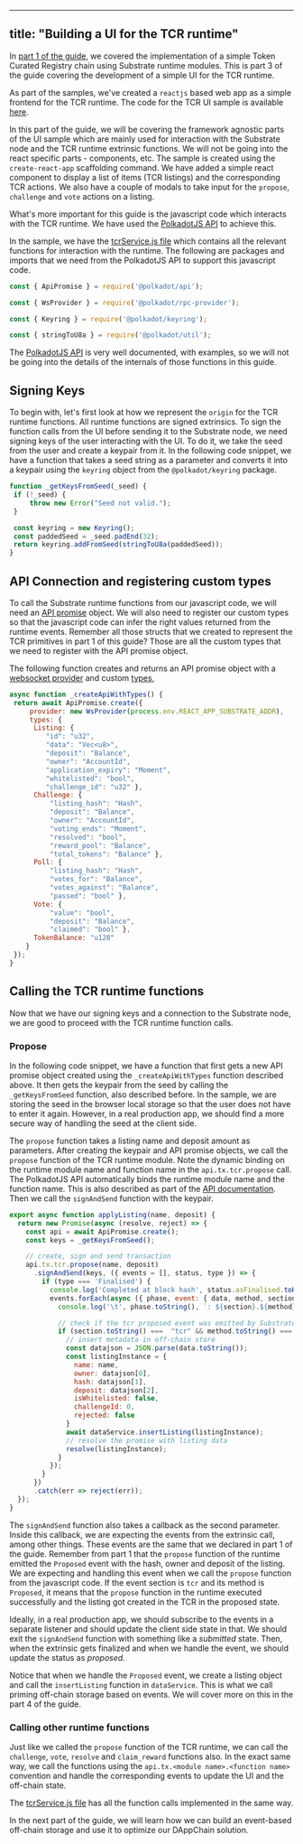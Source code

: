 <!--
Copyright 2019 Parity Technologies

Licensed under the Apache License, Version 2.0 (the "License");
you may not use this file except in compliance with the License.
You may obtain a copy of the License at

    http://www.apache.org/licenses/LICENSE-2.0

Unless required by applicable law or agreed to in writing, software
distributed under the License is distributed on an "AS IS" BASIS,
WITHOUT WARRANTIES OR CONDITIONS OF ANY KIND, either express or implied.
See the License for the specific language governing permissions and
limitations under the License.
-->

---
title: "Building a UI for the TCR runtime"
---
In [part 1 of the guide](https://docs.substrate.dev/v1.0.0/docs/building-the-substrate-tcr-runtime), we covered the implementation of a simple Token Curated Registry chain using Substrate runtime modules. This is part 3 of the guide covering the development of a simple UI for the TCR runtime.

As part of the samples, we've created a `reactjs` based web app as a simple frontend for the TCR runtime. The code for the TCR UI sample is available [here](https://github.com/parity-samples/substrate-tcr-ui). 

In this part of the guide, we will be covering the framework agnostic parts of the UI sample which are mainly used for interaction with the Substrate node and the TCR runtime extrinsic functions. We will not be going into the react specific parts - components, etc. The sample is created using the `create-react-app` scaffolding command. We have added a simple react component to display a list of items (TCR listings) and the corresponding TCR actions. We also have a couple of modals to take input for the `propose`, `challenge` and `vote` actions on a listing.

What's more important for this guide is the javascript code which interacts with the TCR runtime. We have used the [PolkadotJS API](https://polkadot.js.org/api/) to achieve this.

In the sample, we have the [tcrService.js file](https://github.com/parity-samples/substrate-tcr-ui/blob/master/src/services/tcrService.js) which contains all the relevant functions for interaction with the runtime. The following are packages and imports that we need from the PolkadotJS API to support this javascript code.

```javascript
const { ApiPromise } = require('@polkadot/api');

const { WsProvider } = require('@polkadot/rpc-provider');

const { Keyring } = require('@polkadot/keyring');

const { stringToU8a } = require('@polkadot/util');
```

The [PolkadotJS API](https://polkadot.js.org/api/) is very well documented, with examples, so we will not be going into the details of the internals of those functions in this guide.

## Signing Keys

To begin with, let's first look at how we represent the `origin` for the TCR runtime functions. All runtime functions are signed extrinsics. To sign the function calls from the UI before sending it to the Substrate node, we need signing keys of the user interacting with the UI. To do it, we take the seed from the user and create a keypair from it. In the following code snippet, we have a function that takes a seed string as a parameter and converts it into a keypair using the `keyring` object from the `@polkadot/keyring` package.

```javascript
function _getKeysFromSeed(_seed) {
 if (!_seed) {
     throw new Error("Seed not valid.");
 }

 const keyring = new Keyring();
 const paddedSeed = _seed.padEnd(32);
 return keyring.addFromSeed(stringToU8a(paddedSeed));
}
```

## API Connection and registering custom types

To call the Substrate runtime functions from our javascript code, we will need an [API promise](https://polkadot.js.org/api/examples/promise/) object. We will also need to register our custom types so that the javascript code can infer the right values returned from the runtime events. Remember all those structs that we created to represent the TCR primitives in part 1 of this guide? Those are all the custom types that we need to register with the API promise object.

The following function creates and returns an API promise object with a [websocket provider](https://polkadot.js.org/api/rpc-provider/classes/_ws_index_.wsprovider.html) and custom [types](https://polkadot.js.org/api/types/),

```javascript
async function _createApiWithTypes() {
 return await ApiPromise.create({
     provider: new WsProvider(process.env.REACT_APP_SUBSTRATE_ADDR),
     types: {
      Listing: {
         "id": "u32",
         "data": "Vec<u8>",
         "deposit": "Balance",
         "owner": "AccountId",
         "application_expiry": "Moment",
         "whitelisted": "bool",
         "challenge_id": "u32" },
      Challenge: {
          "listing_hash": "Hash",
          "deposit": "Balance",
          "owner": "AccountId",
          "voting_ends": "Moment",
          "resolved": "bool",
          "reward_pool": "Balance",
          "total_tokens": "Balance" },
      Poll: {
          "listing_hash": "Hash",
          "votes_for": "Balance",
          "votes_against": "Balance",
          "passed": "bool" },
      Vote: {
          "value": "bool",
          "deposit": "Balance",
          "claimed": "bool" },
      TokenBalance: "u128"
    }
 });
}

```

## Calling the TCR runtime functions

Now that we have our signing keys and a connection to the Substrate node, we are good to proceed with the TCR runtime function calls.

### Propose

In the following code snippet, we have a function that first gets a new API promise object created using the `_createApiWithTypes` function described above. It then gets the keypair from the seed by calling the `_getKeysFromSeed` function, also described before. In the sample, we are storing the seed in the browser local storage so that the user does not have to enter it again. However, in a real production app, we should find a more secure way of handling the seed at the client side.

The `propose` function takes a listing name and deposit amount as parameters. After creating the keypair and API promise objects, we call the `propose` function of the TCR runtime module. Note the dynamic binding on the runtime module name and function name in the `api.tx.tcr.propose` call. The PolkadotJS API automatically binds the runtime module name and the function name. This is also described as part of the [API documentation](https://polkadot.js.org/api/api/classes/_base_.apibase.md#tx). Then we call the `signAndSend` function with the keypair.

```javascript
export async function applyListing(name, deposit) {
  return new Promise(async (resolve, reject) => {
    const api = await ApiPromise.create();
    const keys = _getKeysFromSeed();

    // create, sign and send transaction
    api.tx.tcr.propose(name, deposit)
      .signAndSend(keys, ({ events = [], status, type }) => {
        if (type === 'Finalised') {
          console.log('Completed at block hash', status.asFinalised.toHex());
          events.forEach(async ({ phase, event: { data, method, section } }) => {
            console.log('\t', phase.toString(), `: ${section}.${method}`, data.toString());

            // check if the tcr proposed event was emitted by Substrate runtime
            if (section.toString() ===  "tcr" && method.toString() === "Proposed") {
              // insert metadata in off-chain store
              const datajson = JSON.parse(data.toString());
              const listingInstance = {
                name: name,
                owner: datajson[0],
                hash: datajson[1],
                deposit: datajson[2],
                isWhitelisted: false,
                challengeId: 0,
                rejected: false
              }
              await dataService.insertListing(listingInstance);
              // resolve the promise with listing data
              resolve(listingInstance); 
            }
          });
        }
      })
      .catch(err => reject(err));
  });
}
```
The `signAndSend` function also takes a callback as the second parameter. Inside this callback, we are expecting the events from the extrinsic call, among other things. These events are the same that we declared in part 1 of the guide. Remember from part 1 that the `propose` function of the runtime emitted the `Proposed` event with the hash, owner and deposit of the listing. We are expecting and handling this event when we call the `propose` function from the javascript code. If the event section is `tcr` and its method is `Proposed`, it means that the `propose` function in the runtime executed successfully and the listing got created in the TCR in the proposed state.

Ideally, in a real production app, we should subscribe to the events in a separate listener and should update the client side state in that. We should exit the `signAndSend` function with something like a _submitted_ state. Then, when the extrinsic gets finalized and when we handle the event, we should update the status as _proposed_.

Notice that when we handle the `Proposed` event, we create a listing object and call the `insertListing` function in `dataService`. This is what we call priming off-chain storage based on events. We will cover more on this in the part 4 of the guide.

### Calling other runtime functions

Just like we called the `propose` function of the TCR runtime, we can call the `challenge`, `vote`, `resolve` and `claim_reward` functions also. In the exact same way, we call the functions using the `api.tx.<module name>.<function name>` convention and handle the corresponding events to update the UI and the off-chain state.

The [tcrService.js file](https://github.com/parity-samples/substrate-tcr-ui/blob/master/src/services/tcrService.js) has all the function calls implemented in the same way.

In the next part of the guide, we will learn how we can build an event-based off-chain storage and use it to optimize our DAppChain solution.